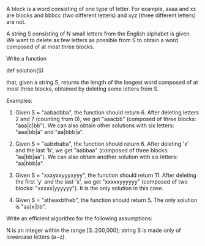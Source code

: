 A block is a word consisting of one type of letter. For example, aaaa and xx are blocks and bbbcc (two different letters) and xyz (three different letters) are not.

A string S consisting of N small letters from the English alphabet is given. We want to delete as few letters as possible from S to obtain a word composed of at most three blocks.

Write a function

def solution(S)

that, given a string S, returns the length of the longest word composed of at most three blocks, obtained by deleting some letters from S.

Examples:

1. Given S = "aabacbba", the function should return 6. After deleting letters 2 and 7 (counting from 0), we get "aaacbb" (composed of three blocks: "aaa|c|bb"). We can also obtain other solutions with six letters: "aaa|bb|a" and "aa|bbb|a".

2. Given S = "aabxbaba", the function should return 6. After deleting 'x' and the last 'b', we get "aabbaa" (composed of three blocks: "aa|bb|aa"). We can also obtain another solution with six letters: "aa|bbb|a".

3. Given S = "xxxyxxyyyxyyy", the function should return 11. After deleting the first 'y' and the last 'x', we get "xxxxxyyyyyy" (composed of two blocks: "xxxxx|yyyyyy"). It is the only solution in this case.

4. Given S = "atheaxbtheb", the function should return 5. The only solution is "aa|x|bb".

Write an efficient algorithm for the following assumptions:

N is an integer within the range [3..200,000];
string S is made only of lowercase letters (a−z).